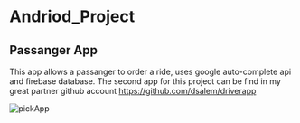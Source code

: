 # Andriod_Project


## Passanger App
This app allows a passanger to order a ride,
uses google auto-complete api and firebase database.
The second app for this project can be find in my great partner github account https://github.com/dsalem/driverapp

![pickApp](https://github.com/[asher99]/[Android_Project]/[master]/pickApp.png?raw=true)
